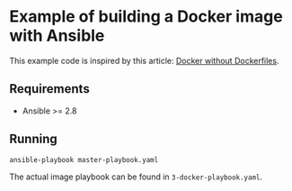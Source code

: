# Example of building a Docker image with Ansible

This example code is inspired by this article:
[Docker without Dockerfiles](https://tech.labs.oliverwyman.com/blog/2019/08/30/docker-without-dockerfiles).

## Requirements

- Ansible >= 2.8

## Running

```
ansible-playbook master-playbook.yaml
```

The actual image playbook can be found in `3-docker-playbook.yaml`.
